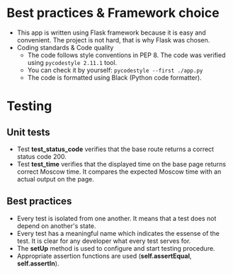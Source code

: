 # Best practices & Framework choice

- This app is written using Flask framework because it is easy and convenient. The project is not hard, that is why Flask was chosen.
- Coding standards & Code quality
  - The code follows style conventions in PEP 8. The code was verified using `pycodestyle 2.11.1` tool.
  - You can check it by yourself: `pycodestyle --first ./app.py`
  - The code is formatted using Black (Python code formatter).

# Testing

## Unit tests
- Test **test_status_code** verifies that the base route returns a correct status code 200.
- Test **test_time** verifies that the displayed time on the base page returns correct Moscow time. It compares the expected Moscow time with an actual output on the page.

## Best practices
- Every test is isolated from one another. It means that a test does not depend on another's state.
- Every test has a meaningful name which indicates the essense of the test. It is clear for any developer what every test serves for.
- The **setUp** method is used to configure and start testing procedure.
- Appropriate assertion functions are used (**self.assertEqual**, **self.assertIn**).

